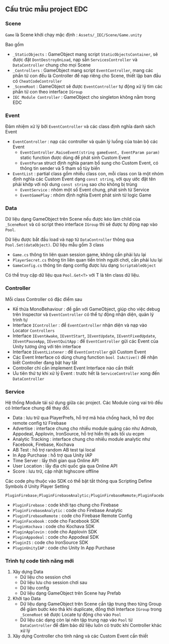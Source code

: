 ## Cấu trúc mẫu project EDC

### Scene

`Game` là Scene khởi chạy mặc định : `Assets/_IEC/Scene/Game.unity`

Bao gồm

* `_StaticObjects` : GameObject mang script `StaticObjectsContainer`, sẽ được đặt `DontDestroyOnLoad`, nạp sẵn `ServicesController` và `DataController` chung cho mọi Scene
* `_Controllers` : GameObject mang script `EventController`, mang các phần tử con đều là Controller để nạp riêng cho Scene, thiết lập ban đầu có `CheatCodeController`
* `_SceneRoot` : GameObject sẽ được `EventController` tự động xử lý tìm các phần tử con theo interface `IGroup`
* `IEC Module Controller` : GameObject cho singleton không nằm trong EDC

### Event

Đảm nhiệm xử lý bởi `EventController` và các class định nghĩa danh sách Event

* `EventController` : nạp các controller và quản lý luồng của toàn bộ các Event
  * `EventController.RaiseEvent(string gameEvent, EventParam param)` static function được dùng để phát sinh Custom Event
  * `EventParam` struct định nghĩa param bổ sung cho Custom Event, có thông tin sender và 5 tham số tùy biến
* `EventList` : partial class gồm nhiều class con, mỗi class con là một nhóm định nghĩa các Custom Event dạng `const string`, với quy ước đặt tên phải khớp với nội dung `const string` sao cho không bị trùng
  * `EventService` : nhóm một số Event chung, phát sinh từ Service
  * `EventGamePlay` : nhóm định nghĩa Event phát sinh từ logic Game

### Data

Dữ liệu dạng GameObject trên Scene nếu được kéo làm child của `_SceneRoot` và có script theo interface `IGroup` thì sẽ được tự động nạp vào `Pool`.

Dữ liệu được bắt đầu load và nạp từ `DataController` thông qua `Pool.Set(dataObject)`. Dữ liệu mẫu gồm 3 class

* `Game.cs` thông tin liên quan session game, không cần phải lưu lại
* `PlayerSecret.cs` thông tin liên quan tiến trình người chơi, cần phải lưu lại
* `GameConfig.cs` thông tin dạng config được lưu dạng `ScriptableObject`

Có thể truy cập dữ liệu qua `Pool.Get<T>` với T là tên class dữ liệu.

### Controller

Mỗi class Controller có đặc điểm sau

* Kế thừa MonoBehaviour : để gắn với GameObject, giúp cho việc debug trên Inspector và `EventController` có thể tự động nhận diện, quản lý trình tự
* Interface `IController` : để `EventController` nhận diện và nạp vào Locator `Controllers`
* Interface `IEventAwake`, `IEventStart`, `IEventUpdate`, `IEventFixedUpdate`, `IEventPauseApp`, `IEventQuitApp` : để `EventController` gửi các Event của Unity tương ứng với tên interface
* Interface `IEventListener` : để `EventController` gửi Custom Event
* Các Event Interface có dùng chung function `bool IsActive()` để nhận biết Controller đang bật hay tắt
* Controller chỉ cần implement Event Interface nào cần thiết
* Ưu tiên thứ tự khi xử lý Event : trước hết là `ServiceController` xong đến `DataController`

### Service

Hệ thống Module tái sử dụng giữa các project. Các Module cùng vai trò đều có Interface chung để thay đổi.

* Data : lưu trữ qua PlayerPrefs, hỗ trợ mã hóa chống hack, hỗ trợ đọc remote config từ Firebase
* Advertise : interface chung cho nhiều module quảng cáo như Admob, Appodeal, Applovin, IronSource, hỗ trợ hiển thị ads tối ưu ecpm
* Analytic Tracking : interface chung cho nhiều module analytic như Facebook, Firebase, Kochava
* AB Test : hỗ trợ random AB test tại local
* In App Purchase : hỗ trợ qua Unity IAP
* Time Server : lấy thời gian qua Online API
* User Location : lấy địa chỉ quốc gia qua Online API
* Score : lưu trữ, cập nhật highscore offline

Các code phụ thuộc vào SDK có thể bật tắt thông qua Scripting Define Symbols ở Unity Player Setting 

```
PluginFirebase;PluginFirebaseAnalytic;PluginFirebaseRemote;PluginFacebook;PluginKochava;PluginApplovin;PluginUnityIAP;PluginIS;PluginAppodeal
```

* `PluginFirebase` : code khởi tạo chung cho Firebase
* `PluginFirebaseAnalytic` : code cho Firebase Analytic
* `PluginFirebaseRemote` : code cho Firebase Remote Config
* `PluginFacebook` : code cho Facebook SDK
* `PluginKochava` : code cho Kochava SDK
* `PluginApplovin` : code cho Applovin SDK
* `PluginAppodeal` : code cho Appodeal SDK
* `PluginIS` : code cho IronSource SDK
* `PluginUnityIAP` : code cho Unity In App Purchase

### Trình tự code tính năng mới

1. Xây dựng Data
   * Dữ liệu cho session chơi
   * Dữ liệu lưu cho session chơi sau
   * Dữ liệu config
   * Dữ liệu dạng GameObject trên Scene hay Prefab
2. Khởi tạo Data
   * Dữ liệu dạng GameObject trên Scene cần tập trung theo từng Group để giảm bước kéo thả khi duplicate, đồng thời Interface `IGroup` trong `_SceneRoot` sẽ được Locate tự động cho vào `Pool`
   * Dữ liệu các dạng còn lại nên tập trung nạp vào `Pool` từ `DataController` để đảm bảo dữ liệu luôn có trước khi Controller khác xử lý
3. Xây dựng Controller cho tính năng và các Custom Event cần thiết